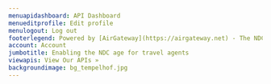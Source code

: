 ```yaml
---
menuapidashboard: API Dashboard
menueditprofile: Edit profile
menulogout: Log out
footerlegend: Powered by [AirGateway](https://airgateway.net) - The NDC Gateway Company
account: Account
jumbotitle: Enabling the NDC age for travel agents
viewapis: View Our APIs »
backgroundimage: bg_tempelhof.jpg
---
```


